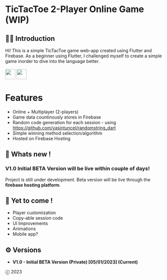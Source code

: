 # TicTacToe 2-Player Online Game (WIP)

## 🙋🏻 Introduction

Hi! This is a simple TicTacToe game web-app created using Flutter and Firebase. As a beginner using Flutter, I challenged myself to create a simple game inorder to dive into the language better.<br><br>
<img height="32" width="32" src="https://cdn.simpleicons.org/flutter/white" />
<img height="32" width="32" src="https://cdn.simpleicons.org/firebase/white" /> 

<!---
# ✨ Link will be here :) ✨
--->

# Features
* Online + Multiplayer (2-players)
* Game data countinously stores in Firebase
* Random code generation for each session - using https://github.com/yasintuncel/randomstring_dart
* Simple winning method selection/algorithm
* Hosted on Firebase Hosting

## 🧿 Whats new !

### V1.0 Initial BETA Version will be live within couple of days! 

Project is still under development. Beta version will be live through the **firebase hosting platform**.

## 🔭 Yet to come !
- Player customization
- Copy-able session code
- UI Improvements
- Animations
- Mobile app?

## ⚙️ Versions
- **V1.0 - Initial BETA Version (Private) [05/01/2023] (Current)**

<!---

## 🔗 Related Links
- 📝 Feedback Form : https://forms.gle/rnxH7VC5DY52hxSK9 (You can post your suggestions too)
- 🐞 Report Bugs : https://forms.gle/YyfPEGSXnXepkfqU8

## 🗒️ Release Logs

### - V1.1 - BETA Version [05/08/2022]

- UI is bigger and mobile-friendly
- Added a "Scroll down" text before the content
- Fixed the alignment issue with select-boxes

### - V1.0 - BETA Version [03/08/2022]

Project is still in the initial version without being publish to the public. Beta version is live through the **netlify platform**.

- Fully functional web-app
- Users can separately select both module and session type to find out exact
- Both **DMS** and **OOP** module schedules are added with all the session types (LEC, LAB, TUTE)

--->

ⓒ 2023
